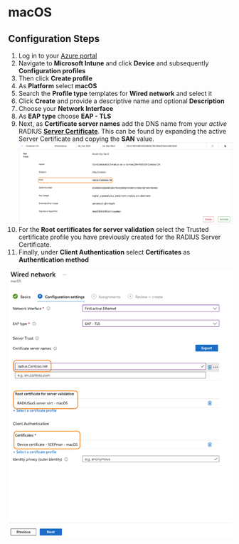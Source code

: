 # macOS

## Configuration Steps <a href="#before-creating-the-wi-fi-profile-create-a-trusted-root-certificate-profile-as-described-here-change" id="before-creating-the-wi-fi-profile-create-a-trusted-root-certificate-profile-as-described-here-change"></a>

1. Log in to your [Azure portal](https://portal.azure.com/)
2. Navigate to **Microsoft Intune** and click **Device** and subsequently **Configuration profiles**
3. Then click **Create profile**
4. As **Platform** select **macOS**
5. Search the **Profile type** templates for **Wired network** and select it
6. Click **Create** and provide a descriptive name and optional **Description**
7. Choose your **Network Interface**
8. As **EAP type** choose **EAP - TLS**
9. Next, as **Certificate server names** add the DNS name from your _active_ RADIUS [**Server Certificate**](../../../portal/settings/settings-server/certificates.md). This can be found by expanding the active Server Certificate and copying the **SAN** value. \
   ![](<../../../.gitbook/assets/image (77).png>)
10. For the **Root certificates for server validation** select the Trusted certificate profile you have previously created for the RADIUS Server Certificate.
11. Finally, under **Client Authentication** select **Certificates** as **Authentication method**&#x20;

![](<../../../.gitbook/assets/image (62) (1).png>)
